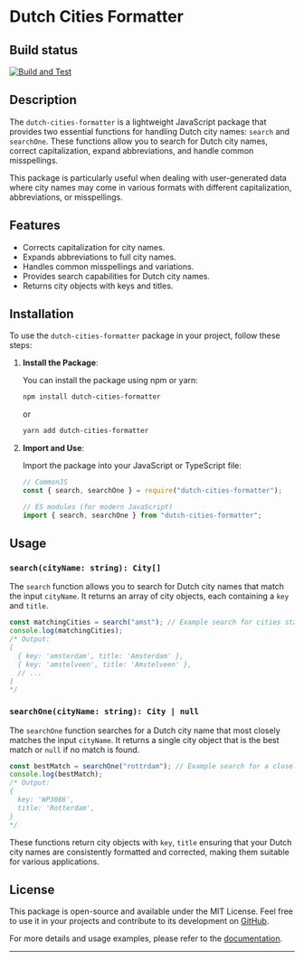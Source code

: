 # Dutch Cities Formatter

## Build status

[![Build and Test](https://github.com/markvandersteen/Dutch-Cities-Search/workflows/Build%20and%20Test/badge.svg)](https://github.com/markvandersteen/Dutch-Cities-Search/actions)

## Description

The `dutch-cities-formatter` is a lightweight JavaScript package that provides two essential functions for handling Dutch city names: `search` and `searchOne`. These functions allow you to search for Dutch city names, correct capitalization, expand abbreviations, and handle common misspellings.

This package is particularly useful when dealing with user-generated data where city names may come in various formats with different capitalization, abbreviations, or misspellings.

## Features

- Corrects capitalization for city names.
- Expands abbreviations to full city names.
- Handles common misspellings and variations.
- Provides search capabilities for Dutch city names.
- Returns city objects with keys and titles.

## Installation

To use the `dutch-cities-formatter` package in your project, follow these steps:

1. **Install the Package**:

   You can install the package using npm or yarn:

   ```bash
   npm install dutch-cities-formatter
   ```

   or

   ```bash
   yarn add dutch-cities-formatter
   ```

2. **Import and Use**:

   Import the package into your JavaScript or TypeScript file:

   ```javascript
   // CommonJS
   const { search, searchOne } = require("dutch-cities-formatter");

   // ES modules (for modern JavaScript)
   import { search, searchOne } from "dutch-cities-formatter";
   ```

## Usage

### `search(cityName: string): City[]`

The `search` function allows you to search for Dutch city names that match the input `cityName`. It returns an array of city objects, each containing a `key` and `title`.

```javascript
const matchingCities = search("amst"); // Example search for cities starting with 'amst'
console.log(matchingCities);
/* Output:
[
  { key: 'amsterdam', title: 'Amsterdam' },
  { key: 'amstelveen', title: 'Amstelveen' },
  // ...
]
*/
```

### `searchOne(cityName: string): City | null`

The `searchOne` function searches for a Dutch city name that most closely matches the input `cityName`. It returns a single city object that is the best match or `null` if no match is found.

```javascript
const bestMatch = searchOne("rottrdam"); // Example search for a closely matching city
console.log(bestMatch);
/* Output:
{
  key: 'WP3086',
  title: 'Rotterdam',
}
*/
```

These functions return city objects with `key`, `title` ensuring that your Dutch city names are consistently formatted and corrected, making them suitable for various applications.

## License

This package is open-source and available under the MIT License. Feel free to use it in your projects and contribute to its development on [GitHub](https://github.com/Markvandersteen/Dutch-Cities-Search).

For more details and usage examples, please refer to the [documentation](https://https://github.com/Markvandersteen/Dutch-Cities-Search).

---
